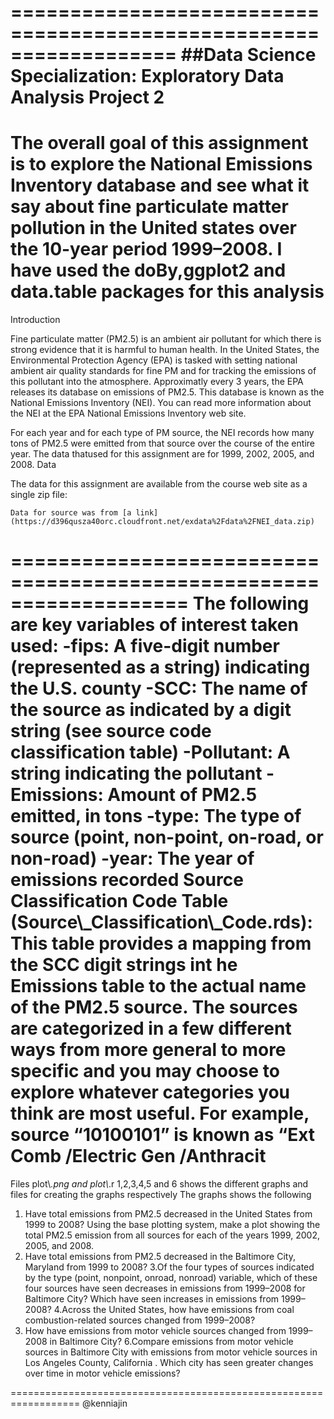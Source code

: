 ==================================================================
##Data Science Specialization: Exploratory Data Analysis Project 2
==================================================================
The overall goal of this assignment is to explore the National Emissions Inventory database and see what it say about fine particulate matter pollution in the United states over the 10-year period 1999–2008. I have used the doBy,ggplot2 and data.table packages for this analysis
===================================================================
Introduction

Fine particulate matter (PM2.5) is an ambient air pollutant for which there is strong evidence that it is harmful to human health. In the United States, the Environmental Protection Agency (EPA) is tasked with setting national ambient air quality standards for fine PM and for tracking the emissions of this pollutant into the atmosphere. Approximatly every 3 years, the EPA releases its database on emissions of PM2.5. This database is known as the National Emissions Inventory (NEI). You can read more information about the NEI at the EPA National Emissions Inventory web site.

For each year and for each type of PM source, the NEI records how many tons of PM2.5 were emitted from that source over the course of the entire year. The data thatused for this assignment are for 1999, 2002, 2005, and 2008.
Data

The data for this assignment are available from the course web site as a single zip file:

    Data for source was from [a link](https://d396qusza40orc.cloudfront.net/exdata%2Fdata%2FNEI_data.zip)

===================================================================
The following are key variables of interest  taken used:
-fips: A five-digit number (represented as a string) indicating the U.S. county
-SCC: The name of the source as indicated by a digit string (see source code classification table)
-Pollutant: A string indicating the pollutant
-Emissions: Amount of PM2.5 emitted, in tons
-type: The type of source (point, non-point, on-road, or non-road)
-year: The year of emissions recorded
Source Classification Code Table (Source\\_Classification\\_Code.rds): This table provides a mapping from the SCC digit strings int he Emissions table to the actual name of the PM2.5 source. The sources are categorized in a few different ways from more general to more specific and you may choose to explore whatever categories you think are most useful. For example, source “10100101” is known as “Ext Comb /Electric Gen /Anthracit
====================================================================

Files 
plot\\*.png and plot\\*.r 1,2,3,4,5 and 6 shows the different graphs and files for creating the graphs respectively
The graphs shows the following
1. Have total emissions from PM2.5 decreased in the United States from 1999 to 2008? Using the base plotting system, make a plot showing the total PM2.5 emission from all sources for each of the years 1999, 2002, 2005, and 2008.
2. Have total emissions from PM2.5 decreased in the Baltimore City, Maryland  from 1999 to 2008? 
3.Of the four types of sources indicated by the type (point, nonpoint, onroad, nonroad) variable, which of these four sources have seen decreases in emissions from 1999–2008 for Baltimore City? Which have seen increases in emissions from 1999–2008? 
4.Across the United States, how have emissions from coal combustion-related sources changed from 1999–2008?
5. How have emissions from motor vehicle sources changed from 1999–2008 in Baltimore City?
6.Compare emissions from motor vehicle sources in Baltimore City with emissions from motor vehicle sources in Los Angeles County, California . Which city has seen greater changes over time in motor vehicle emissions?

==================================================================
@kenniajin
